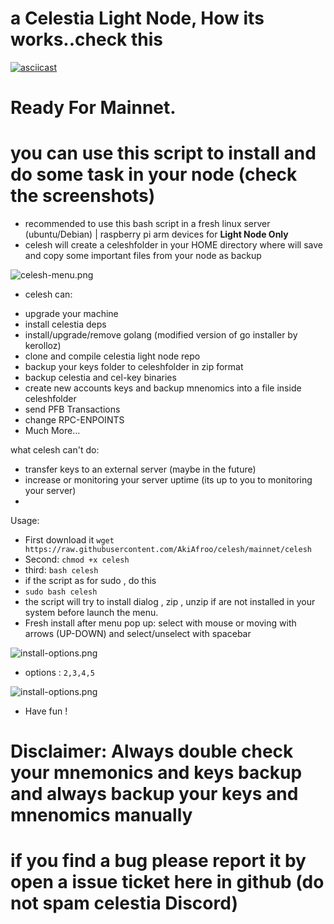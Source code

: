 # a Celestia Light Node,  How its works..check this
[![asciicast](https://asciinema.org/a/575508.svg)](https://asciinema.org/a/575508)

# Ready For Mainnet.  
# you can use this script to install and do some task in your node (check the screenshots)
* recommended to use this bash script in a fresh linux server (ubuntu/Debian) | raspberry pi arm devices for **Light Node Only**
* celesh will create a celeshfolder in your HOME directory where will save and copy some important files from your node as backup

![celesh-menu.png](https://i.postimg.cc/vBDYzY0p/celesh-menu.png)

* celesh can:
- upgrade your machine
- install celestia deps
- install/upgrade/remove golang (modified version of go installer by  kerolloz)
- clone and compile celestia light node repo
- backup your keys folder to celeshfolder in zip format
- backup celestia and cel-key binaries
- create new accounts keys and backup mnenomics into a file inside celeshfolder
- send PFB Transactions
- change RPC-ENPOINTS 
- Much More...

what celesh can't do:
- transfer keys to an external server (maybe in the future)
- increase or monitoring your server uptime (its up to you to monitoring your server)
- 

Usage:
* First download it ```wget https://raw.githubusercontent.com/AkiAfroo/celesh/mainnet/celesh```
* Second: `chmod +x celesh` 
* third:  `bash celesh`
* if the script as for sudo , do this
* `sudo bash celesh` 
* the script will try to install dialog , zip , unzip if are not installed in your system before launch the menu.
* Fresh install after menu pop up: select with mouse or moving with arrows (UP-DOWN) and select/unselect with spacebar

![install-options.png](https://i.postimg.cc/MT4W3C4X/install-options.png)
* options : ```2,3,4,5```

![install-options.png](https://i.postimg.cc/MT4W3C4X/install-options.png)

* Have fun !

# Disclaimer: Always double check your mnemonics and keys backup and always backup your keys and mnenomics manually
# if you find a bug please report it by open a issue ticket here in github (do not spam celestia Discord)
